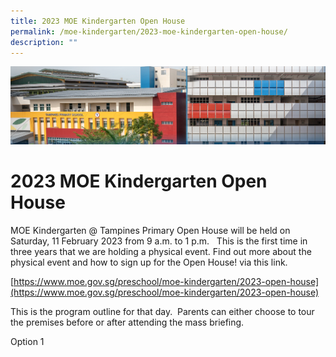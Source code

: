 ```yaml
---
title: 2023 MOE Kindergarten Open House
permalink: /moe-kindergarten/2023-moe-kindergarten-open-house/
description: ""
---
```

![](/images/mk%20kindergarten.jpg)

2023 MOE Kindergarten Open House
================================

MOE Kindergarten @ Tampines Primary Open House will be held on Saturday, 11 February 2023 from 9 a.m. to 1 p.m.   This is the first time in three years that we are holding a physical event. Find out more about the physical event and how to sign up for the Open House! via this link.

[https://www.moe.gov.sg/preschool/moe-kindergarten/2023-open-house](https://www.moe.gov.sg/preschool/moe-kindergarten/2023-open-house)

This is the program outline for that day.  Parents can either choose to tour the premises before or after attending the mass briefing.  

Option 1